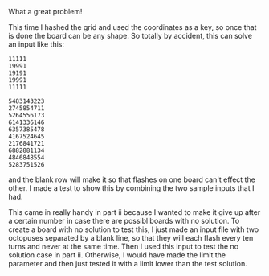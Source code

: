 What a great problem!

This time I hashed the grid and used the coordinates as a key, so once that is
done the board can be any shape. So totally by accident, this can solve an
input like this:

```
11111
19991
19191
19991
11111

5483143223
2745854711
5264556173
6141336146
6357385478
4167524645
2176841721
6882881134
4846848554
5283751526
```

and the blank row will make it so that flashes on one board can't effect the
other. I made a test to show this by combining the two sample inputs that I had.

This came in really handy in part ii because I wanted to make it give up after
a certain number in case there are possibl boards with no solution. To create
a board with no solution to test this, I just made an input file with two
octopuses separated by a blank line, so that they will each flash every ten
turns and never at the same time. Then I used this input to test the no
solution case in part ii. Otherwise, I would have made the limit the parameter
and then just tested it with a limit lower than the test solution.
